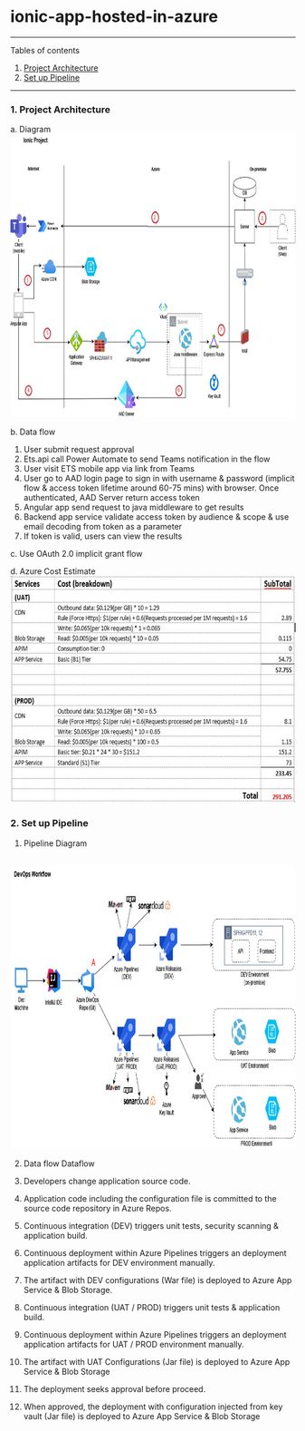 # ionic-app-hosted-in-azure

*******
Tables of contents  
 1. [Project Architecture](#projectArchitecture )
 2. [Set up Pipeline](#SetupPipeline)

*******

<div id='projectArchitecture'/>

### 1. Project Architecture
a. Diagram
<br/>
<img src="./images/ionic-app-architecture-diagram.jpg" width="800" height="500">

b. Data flow
	
1. User submit request approval
2. Ets.api call Power Automate to send Teams notification in the flow
3. User visit ETS mobile app via link from Teams
4. User go to AAD login page to sign in with username & password (implicit flow & access token lifetime around 60-75 mins) with browser. Once authenticated, AAD Server return access token
5. Angular app send request to java middleware to get results  
6. Backend app service validate access token by audience & scope & use email decoding from token as a parameter
7. If token is valid, users can view the results


c. Use OAuth 2.0 implicit grant flow

d. Azure Cost Estimate
<br/>
<img src="./images/ionic-app-azure-cost-estimate.jpg" width="600" height="400">


<div id='SetupPipeline'/>  

### 2. Set up Pipeline
1. Pipeline Diagram
<br/>
<img src="./images/ionic-app-pipeline-design-diagram.jpg" width="800" height="500">

2. Data flow
Dataflow

1. Developers change application source code.
2. Application code including the configuration file is committed to the source code repository in Azure Repos.
3. Continuous integration (DEV) triggers unit tests, security scanning & application build.
4. Continuous deployment within Azure Pipelines triggers an deployment application artifacts for DEV environment manually.
5. The artifact with DEV configurations (War file) is deployed to Azure App Service & Blob Storage.
6. Continuous integration (UAT / PROD) triggers unit tests & application build.
7. Continuous deployment within Azure Pipelines triggers an deployment application artifacts for UAT / PROD environment manually.
8. The artifact with UAT Configurations (Jar file) is deployed to Azure App Service & Blob Storage
9. The deployment seeks approval before proceed.
10. When approved, the deployment with configuration injected from key vault (Jar file) is deployed to Azure App Service & Blob Storage
